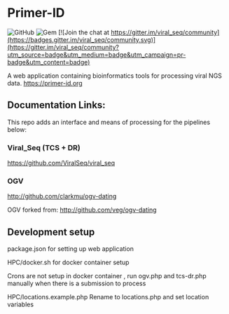 # Primer-ID

![GitHub](https://img.shields.io/github/license/viralseq/viral_seq)
![Gem](https://img.shields.io/gem/dt/viral_seq?color=%23E9967A)
[![Join the chat at https://gitter.im/viral_seq/community](https://badges.gitter.im/viral_seq/community.svg)](https://gitter.im/viral_seq/community?utm_source=badge&utm_medium=badge&utm_campaign=pr-badge&utm_content=badge)

A web application containing bioinformatics tools for processing viral NGS data. https://primer-id.org

## Documentation Links:

This repo adds an interface and means of processing for the pipelines below:

### Viral_Seq (TCS + DR)

https://github.com/ViralSeq/viral_seq

### OGV

http://github.com/clarkmu/ogv-dating

OGV forked from:
http://github.com/veg/ogv-dating

## Development setup

package.json for setting up web application

HPC/docker.sh for docker container setup

Crons are not setup in docker container , run ogv.php and tcs-dr.php manually when there is a submission to process

HPC/locations.example.php
Rename to locations.php and set location variables
